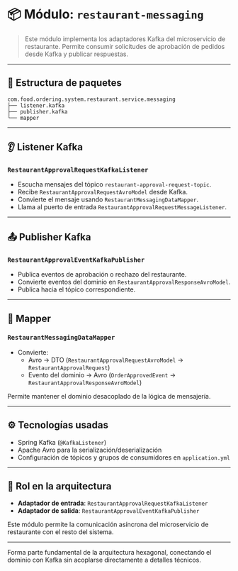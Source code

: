 # 📦 Módulo: `restaurant-messaging`

> Este módulo implementa los adaptadores Kafka del microservicio de restaurante. Permite consumir solicitudes de aprobación de pedidos desde Kafka y publicar respuestas.

---

## 🧩 Estructura de paquetes

```plaintext
com.food.ordering.system.restaurant.service.messaging
├── listener.kafka
├── publisher.kafka
└── mapper
```

---

## 👂 Listener Kafka

### `RestaurantApprovalRequestKafkaListener`

- Escucha mensajes del tópico `restaurant-approval-request-topic`.
- Recibe `RestaurantApprovalRequestAvroModel` desde Kafka.
- Convierte el mensaje usando `RestaurantMessagingDataMapper`.
- Llama al puerto de entrada `RestaurantApprovalRequestMessageListener`.

---

## 📤 Publisher Kafka

### `RestaurantApprovalEventKafkaPublisher`

- Publica eventos de aprobación o rechazo del restaurante.
- Convierte eventos del dominio en `RestaurantApprovalResponseAvroModel`.
- Publica hacia el tópico correspondiente.

---

## 🔄 Mapper

### `RestaurantMessagingDataMapper`

- Convierte:
    - Avro → DTO (`RestaurantApprovalRequestAvroModel` → `RestaurantApprovalRequest`)
    - Evento del dominio → Avro (`OrderApprovedEvent` → `RestaurantApprovalResponseAvroModel`)

Permite mantener el dominio desacoplado de la lógica de mensajería.

---

## ⚙️ Tecnologías usadas

- Spring Kafka (`@KafkaListener`)
- Apache Avro para la serialización/deserialización
- Configuración de tópicos y grupos de consumidores en `application.yml`

---

## 🧱 Rol en la arquitectura

- **Adaptador de entrada**: `RestaurantApprovalRequestKafkaListener`
- **Adaptador de salida**: `RestaurantApprovalEventKafkaPublisher`

Este módulo permite la comunicación asíncrona del microservicio de restaurante con el resto del sistema.

---

Forma parte fundamental de la arquitectura hexagonal, conectando el dominio con Kafka sin acoplarse directamente a detalles técnicos.
